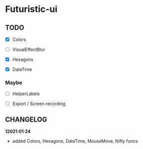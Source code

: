 # Futuristic-ui


## TODO
- [x] Colors
- [ ] VisualEffectBlur
- [x] Hexagons
- [x] DateTime


### Maybe
- [ ] HelperLabels
- [ ] Export / Screen recording


## CHANGELOG

**12021·01·24**
- added Colors, Hexagons, DateTime, MouseMove, Nifty funcs 
